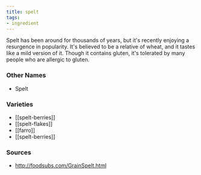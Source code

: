 ```yaml
---
title: spelt
tags:
- ingredient
---
```

Spelt has been around for thousands of years, but it's recently enjoying a resurgence in popularity. It's believed to be a relative of wheat, and it tastes like a mild version of it. Though it contains gluten, it's tolerated by many people who are allergic to gluten.

### Other Names

* Spelt

### Varieties

* [[spelt-berries]]
* [[spelt-flakes]]
* [[farro]]
* [[spelt-berries]]

### Sources
* http://foodsubs.com/GrainSpelt.html
